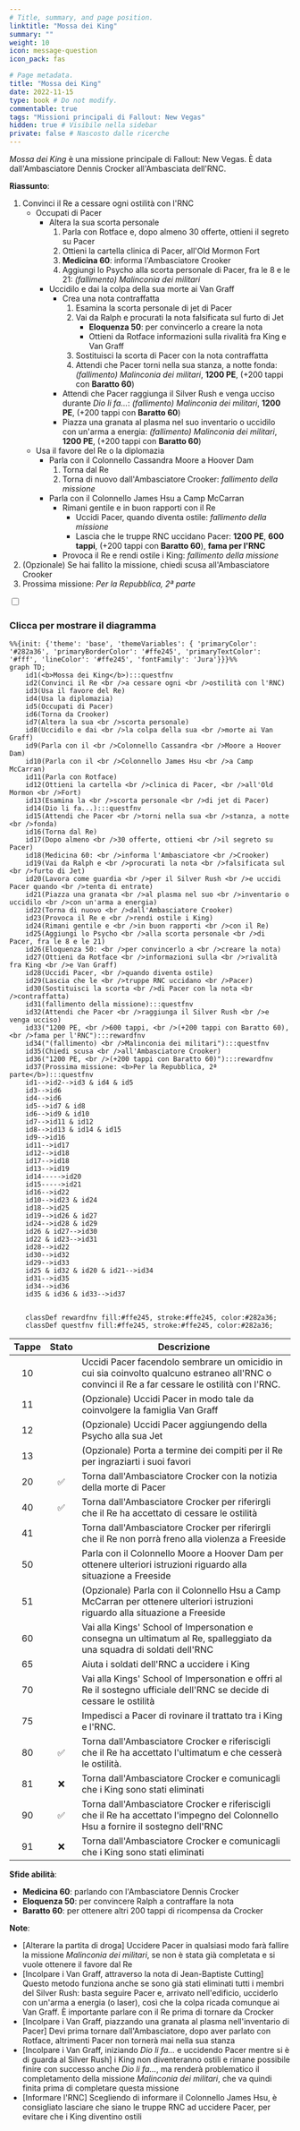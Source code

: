 ```yaml
---
# Title, summary, and page position.
linktitle: "Mossa dei King"
summary: ""
weight: 10
icon: message-question
icon_pack: fas

# Page metadata.
title: "Mossa dei King"
date: 2022-11-15
type: book # Do not modify.
commentable: true
tags: "Missioni principali di Fallout: New Vegas"
hidden: true # Visibile nella sidebar
private: false # Nascosto dalle ricerche
---
```


<div class="fnv">


*Mossa dei King* è una missione principale di Fallout: New Vegas. È data dall'Ambasciatore Dennis Crocker all'Ambasciata dell'RNC.

**Riassunto**:
1. Convinci il Re a cessare ogni ostilità con l'RNC
   - Occupati di Pacer
      - Altera la sua scorta personale
         1. Parla con Rotface e, dopo almeno 30 offerte, ottieni il segreto su Pacer
         2.  Ottieni la cartella clinica di Pacer, all'Old Mormon Fort
         3.  **Medicina 60**: informa l'Ambasciatore Crooker
         4.  Aggiungi lo Psycho alla scorta personale di Pacer, fra le 8 e le 21: *(fallimento) Malinconia dei militari*
      - Uccidilo e dai la colpa della sua morte ai Van Graff
         - Crea una nota contraffatta
            1.  Esamina la scorta personale di jet di Pacer
            2.  Vai da Ralph e procurati la nota falsificata sul furto di Jet
                -  **Eloquenza 50**: per convincerlo a creare la nota
                -  Ottieni da Rotface informazioni sulla rivalità fra King e Van Graff
            3.  Sostituisci la scorta di Pacer con la nota contraffatta
            4.  Attendi che Pacer torni nella sua stanza, a notte fonda: *(fallimento) Malinconia dei militari*, **1200 PE**, (+200 tappi con **Baratto 60**) 
         - Attendi che Pacer raggiunga il Silver Rush e venga ucciso durante *Dio li fa...*: *(fallimento) Malinconia dei militari*, **1200 PE**, (+200 tappi con **Baratto 60**)  
         - Piazza una granata al plasma nel suo inventario o uccidilo con un'arma a energia: *(fallimento) Malinconia dei militari*, **1200 PE**, (+200 tappi con **Baratto 60**) 
   - Usa il favore del Re o la diplomazia
      - Parla con il Colonnello Cassandra Moore a Hoover Dam
         1.  Torna dal Re
         2.  Torna di nuovo dall'Ambasciatore Crooker: *fallimento della missione*
      - Parla con il Colonnello James Hsu a Camp McCarran
         -  Rimani gentile e in buon rapporti con il Re
            -  Uccidi Pacer, quando diventa ostile: *fallimento della missione*
            -  Lascia che le truppe RNC uccidano Pacer: **1200 PE**, **600 tappi**, (+200 tappi con **Baratto 60**), **fama per l'RNC**
         -  Provoca il Re e rendi ostile i King: *fallimento della missione*
2.  (Opzionale) Se hai fallito la missione, chiedi scusa all'Ambasciatore Crooker
3.  Prossima missione: *Per la Repubblica, 2ª parte*

<section class="chart-collapse">
<input type="checkbox" name="collapse2" id="handle2">
<h3 class="handle">
<label for="handle2">Clicca per mostrare il diagramma</label>
</h3>
<div class="content">

```mermaid
%%{init: {'theme': 'base', 'themeVariables': { 'primaryColor': '#282a36', 'primaryBorderColor': '#ffe245', 'primaryTextColor': '#fff', 'lineColor': '#ffe245', 'fontFamily': 'Jura'}}}%%
graph TD;
    id1(<b>Mossa dei King</b>):::questfnv
    id2(Convinci il Re <br />a cessare ogni <br />ostilità con l'RNC)
    id3(Usa il favore del Re)
    id4(Usa la diplomazia)
    id5(Occupati di Pacer)
    id6(Torna da Crooker)
    id7(Altera la sua <br />scorta personale) 
    id8(Uccidilo e dai <br />la colpa della sua <br />morte ai Van Graff)
    id9(Parla con il <br />Colonnello Cassandra <br />Moore a Hoover Dam)
    id10(Parla con il <br />Colonnello James Hsu <br />a Camp McCarran)
    id11(Parla con Rotface)
    id12(Ottieni la cartella <br />clinica di Pacer, <br />all'Old Mormon <br />Fort)
    id13(Esamina la <br />scorta personale <br />di jet di Pacer)
    id14(Dio li fa...):::questfnv
    id15(Attendi che Pacer <br />torni nella sua <br />stanza, a notte <br />fonda)
    id16(Torna dal Re)
    id17(Dopo almeno <br />30 offerte, ottieni <br />il segreto su Pacer)
    id18(Medicina 60: <br />informa l'Ambasciatore <br />Crooker)
    id19(Vai da Ralph e <br />procurati la nota <br />falsificata sul <br />furto di Jet)
    id20(Lavora come guardia <br />per il Silver Rush <br />e uccidi Pacer quando <br />tenta di entrate)
    id21(Piazza una granata <br />al plasma nel suo <br />inventario o uccidilo <br />con un'arma a energia)
    id22(Torna di nuovo <br />dall'Ambasciatore Crooker)
    id23(Provoca il Re e <br />rendi ostile i King)
    id24(Rimani gentile e <br />in buon rapporti <br />con il Re)
    id25(Aggiungi lo Psycho <br />alla scorta personale <br />di Pacer, fra le 8 e le 21)
    id26(Eloquenza 50: <br />per convincerlo a <br />creare la nota)
    id27(Ottieni da Rotface <br />informazioni sulla <br />rivalità fra King <br />e Van Graff)
    id28(Uccidi Pacer, <br />quando diventa ostile)
    id29(Lascia che le <br />truppe RNC uccidano <br />Pacer)
    id30(Sostituisci la scorta <br />di Pacer con la nota <br />contraffatta)
    id31(fallimento della missione):::questfnv
    id32(Attendi che Pacer <br />raggiunga il Silver Rush <br />e venga ucciso)
    id33("1200 PE, <br />600 tappi, <br />(+200 tappi con Baratto 60), <br />fama per l'RNC"):::rewardfnv
    id34("(fallimento) <br />Malinconia dei militari"):::questfnv
    id35(Chiedi scusa <br />all'Ambasciatore Crooker)
    id36("1200 PE, <br />(+200 tappi con Baratto 60)"):::rewardfnv
    id37(Prossima missione: <b>Per la Repubblica, 2ª parte</b>):::questfnv
    id1-->id2-->id3 & id4 & id5
    id3-->id6
    id4-->id6
    id5-->id7 & id8
    id6-->id9 & id10
    id7-->id11 & id12
    id8-->id13 & id14 & id15
    id9-->id16
    id11-->id17
    id12-->id18
    id17-->id18
    id13-->id19
    id14----->id20
    id15----->id21
    id16-->id22
    id10-->id23 & id24
    id18-->id25
    id19-->id26 & id27
    id24-->id28 & id29
    id26 & id27-->id30
    id22 & id23-->id31
    id28-->id22
    id30-->id32 
    id29-->id33
    id25 & id32 & id20 & id21-->id34
    id31-->id35
    id34-->id36
    id35 & id36 & id33-->id37
    
    
    classDef rewardfnv fill:#ffe245, stroke:#ffe245, color:#282a36;
    classDef questfnv fill:#ffe245, stroke:#ffe245, color:#282a36;
```

</div>
</section>

| Tappe |       Stato        | Descrizione |
|:-----:|:------------------:| ----------- |
|                           10                          |            | Uccidi Pacer facendolo sembrare un omicidio in cui sia coinvolto qualcuno estraneo all'RNC o convinci il Re a far cessare le ostilità con l'RNC.                            |
|                           11                          |            | (Opzionale) Uccidi Pacer in modo tale da coinvolgere la famiglia Van Graff                                                                                                  |
|                           12                          |            | (Opzionale) Uccidi Pacer aggiungendo della Psycho alla sua Jet                                                                                                              |
|                           13                          |            | (Opzionale) Porta a termine dei compiti per il Re per ingraziarti i suoi favori                                                                                             |
|                           20                          | :white_check_mark: | Torna dall'Ambasciatore Crocker con la notizia della morte di Pacer                                                                                                         |
|                           40                          | :white_check_mark: | Torna dall'Ambasciatore Crocker per riferirgli che il Re ha accettato di cessare le ostilità                                                                                |
|                           41                          |            | Torna dall'Ambasciatore Crocker per riferirgli che il Re non porrà freno alla violenza a Freeside                                                                           |
|                           50                          |            | Parla con il Colonnello Moore a Hoover Dam per ottenere ulteriori istruzioni riguardo alla situazione a Freeside                                                            |
|                           51                          |            | (Opzionale) Parla con il Colonnello Hsu a Camp McCarran per ottenere ulteriori istruzioni riguardo alla situazione a Freeside                                               |
|                           60                          |            | Vai alla Kings' School of Impersonation e consegna un ultimatum al Re, spalleggiato da una squadra di soldati dell'RNC                                                      |
|                           65                          |            | Aiuta i soldati dell'RNC a uccidere i King                                                                                                                                  |
|                           70                          |            | Vai alla Kings' School of Impersonation e offri al Re il sostegno ufficiale dell'RNC se decide di cessare le ostilità                                                       |
|                           75                          |            | Impedisci a Pacer di rovinare il trattato tra i King e l'RNC.                                                                                                               |
|                           80                          | :white_check_mark: | Torna dall'Ambasciatore Crocker e riferiscigli che il Re ha accettato l'ultimatum e che cesserà le ostilità.                                                                |
|                           81                          |   ❌  | Torna dall'Ambasciatore Crocker e comunicagli che i King sono stati eliminati                                                                                               |
|                           90                          | :white_check_mark: | Torna dall'Ambasciatore Crocker e riferiscigli che il Re ha accettato l'impegno del Colonnello Hsu a fornire il sostegno dell'RNC                                           |
|                           91                          |   ❌  | Torna dall'Ambasciatore Crocker e comunicagli che i King sono stati eliminati                                                                                               |



**Sfide abilità**:
- **Medicina 60**: parlando con l'Ambasciatore Dennis Crocker
- **Eloquenza 50**: per convincere Ralph a contraffare la nota
- **Baratto 60**: per ottenere altri 200 tappi di ricompensa da Crocker



**Note**:
- [Alterare la partita di droga] Uccidere Pacer in qualsiasi modo farà fallire la missione *Malinconia dei militari*, se non è stata già completata e si vuole ottenere il favore dal Re
- [Incolpare i Van Graff, attraverso la nota di Jean-Baptiste Cutting] Questo metodo funziona anche se sono già stati eliminati tutti i membri del Silver Rush: basta seguire Pacer e, arrivato nell'edificio, ucciderlo con un'arma a energia (o laser), così che la colpa ricada comunque ai Van Graff. È importante parlare con il Re prima di tornare da Crocker
- [Incolpare i Van Graff, piazzando una granata al plasma nell'inventario di Pacer] Devi prima tornare dall'Ambasciatore, dopo aver parlato con Rotface, altrimenti Pacer non tornerà mai nella sua stanza
- [Incolpare i Van Graff, iniziando *Dio li fa...* e uccidendo Pacer mentre si è di guarda al Silver Rush] i King non diventeranno ostili e rimane possibile finire con successo anche *Dio li fa...*, ma renderà problematico il completamento della missione *Malinconia dei militari*, che va quindi finita prima di completare questa missione
- [Informare l'RNC] Scegliendo di informare il Colonnello James Hsu, è consigliato lasciare che siano le truppe RNC ad uccidere Pacer, per evitare che i King diventino ostili


</div>


